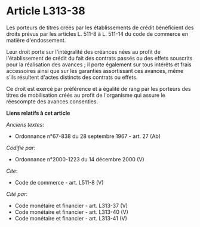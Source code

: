 # Article L313-38

Les porteurs de titres créés par les établissements de crédit bénéficient des droits prévus par les articles L. 511-8 à L.
511-14 du code de commerce en matière d'endossement. 

Leur droit porte sur l'intégralité des créances nées au profit de l'établissement de crédit du fait des contrats passés ou
des effets souscrits pour la réalisation des avances ; il porte également sur tous intérêts et frais accessoires ainsi que
sur les garanties assortissant ces avances, même s'ils résultent d'actes distincts des contrats ou effets. 

Ce droit est exercé par préférence et à égalité de rang par les porteurs des titres de mobilisation créés au profit de
l'organisme qui assure le réescompte des avances consenties.

**Liens relatifs à cet article**

_Anciens textes_:

  - Ordonnance n°67-838 du 28 septembre 1967 - art. 27 (Ab)

_Codifié par_:

  - Ordonnance n°2000-1223 du 14 décembre 2000 (V)

_Cite_:

  - Code de commerce - art. L511-8 (V)

_Cité par_:

  - Code monétaire et financier - art. L313-37 (V)
  - Code monétaire et financier - art. L313-40 (V)
  - Code monétaire et financier - art. L313-41 (V)
